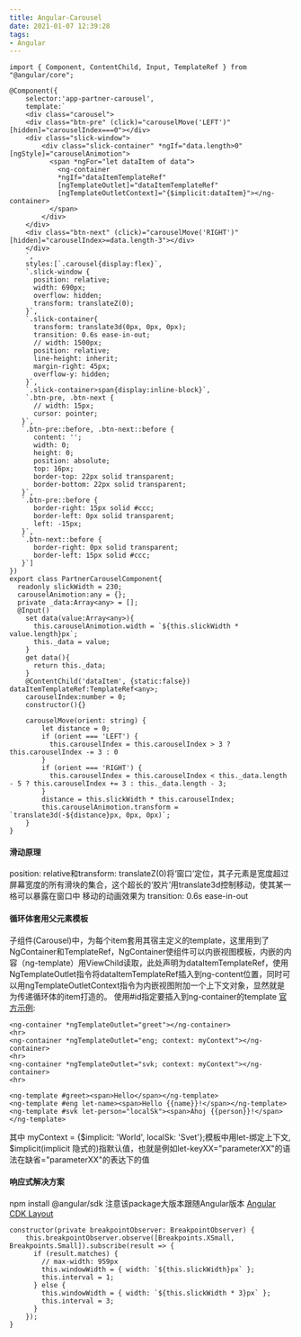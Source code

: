 ```yaml
---
title: Angular-Carousel
date: 2021-01-07 12:39:28
tags:
- Angular
---
```

```
import { Component, ContentChild, Input, TemplateRef } from "@angular/core";

@Component({
    selector:'app-partner-carousel',
    template:`
    <div class="carousel">
    <div class="btn-pre" (click)="carouselMove('LEFT')" [hidden]="carouselIndex===0"></div>
    <div class="slick-window">
        <div class="slick-container" *ngIf="data.length>0" [ngStyle]="carouselAnimotion">
          <span *ngFor="let dataItem of data">
            <ng-container
            *ngIf="dataItemTemplateRef"
            [ngTemplateOutlet]="dataItemTemplateRef"
            [ngTemplateOutletContext]="{$implicit:dataItem}"></ng-container>
          </span>
        </div>
    </div>
    <div class="btn-next" (click)="carouselMove('RIGHT')" [hidden]="carouselIndex>=data.length-3"></div>
    </div>
    `,
    styles:[`.carousel{display:flex}`,
    `.slick-window {
      position: relative;
      width: 690px;
      overflow: hidden;
      transform: translateZ(0);
    }`,
    `.slick-container{
      transform: translate3d(0px, 0px, 0px);
      transition: 0.6s ease-in-out;
      // width: 1500px;
      position: relative;
      line-height: inherit;
      margin-right: 45px;
      overflow-y: hidden;
    }`,
    `.slick-container>span{display:inline-block}`,
    `.btn-pre, .btn-next {
      // width: 15px;
      cursor: pointer;
   }`,
   `.btn-pre::before, .btn-next::before {
      content: '';
      width: 0;
      height: 0;
      position: absolute;
      top: 16px;
      border-top: 22px solid transparent;
      border-bottom: 22px solid transparent;
   }`,
   `.btn-pre::before {
      border-right: 15px solid #ccc;
      border-left: 0px solid transparent;
      left: -15px;
   }`,
   `.btn-next::before {
      border-right: 0px solid transparent;
      border-left: 15px solid #ccc;
   }`]
})
export class PartnerCarouselComponent{
  readonly slickWidth = 230;
  carouselAnimotion:any = {};
  private _data:Array<any> = [];
  @Input() 
    set data(value:Array<any>){
      this.carouselAnimotion.width = `${this.slickWidth * value.length}px`;
      this._data = value;
    }
    get data(){
      return this._data;
    }
    @ContentChild('dataItem', {static:false}) dataItemTemplateRef:TemplateRef<any>;
    carouselIndex:number = 0;
    constructor(){}

    carouselMove(orient: string) {
        let distance = 0;
        if (orient === 'LEFT') {
          this.carouselIndex = this.carouselIndex > 3 ? this.carouselIndex -= 3 : 0
        }
        if (orient === 'RIGHT') {
          this.carouselIndex = this.carouselIndex < this._data.length - 5 ? this.carouselIndex += 3 : this._data.length - 3;
        }
        distance = this.slickWidth * this.carouselIndex;
        this.carouselAnimotion.transform = `translate3d(-${distance}px, 0px, 0px)`;
    }
}
```
#### 滑动原理
position: relative和transform: translateZ(0)将‘窗口’定位，其子元素是宽度超过屏幕宽度的所有滑块的集合，这个超长的‘胶片’用translate3d控制移动，使其某一格可以暴露在窗口中
移动的动画效果为 transition: 0.6s ease-in-out
#### 循环体套用父元素模板
子组件(Carousel)中，为每个item套用其宿主定义的template，这里用到了NgContainer和TemplateRef，NgContainer使组件可以内嵌视图模板，内嵌的内容（ng-template）用ViewChild读取，此处声明为dataItemTemplateRef，使用NgTemplateOutlet指令将dataItemTemplateRef插入到ng-content位置，同时可以用ngTemplateOutletContext指令为内嵌视图附加一个上下文对象，显然就是为传递循环体的item打造的。
使用#id指定要插入到ng-container的template
[官方示例](https://angular.cn/api/common/NgTemplateOutlet#example):
```
<ng-container *ngTemplateOutlet="greet"></ng-container>
<hr>
<ng-container *ngTemplateOutlet="eng; context: myContext"></ng-container>
<hr>
<ng-container *ngTemplateOutlet="svk; context: myContext"></ng-container>
<hr>

<ng-template #greet><span>Hello</span></ng-template>
<ng-template #eng let-name><span>Hello {{name}}!</span></ng-template>
<ng-template #svk let-person="localSk"><span>Ahoj {{person}}!</span></ng-template>
```
其中 myContext = {$implicit: 'World', localSk: 'Svet'};模板中用let-绑定上下文, $implicit(implicit 隐式的)指默认值，也就是例如let-keyXX="parameterXX"的语法在缺省="parameterXX"的表达下的值
#### 响应式解决方案
npm install @angular/sdk
注意该package大版本跟随Angular版本
[Angular CDK Layout](https://material.angular.io/cdk/layout/overview)
```
constructor(private breakpointObserver: BreakpointObserver) {
    this.breakpointObserver.observe([Breakpoints.XSmall, Breakpoints.Small]).subscribe(result => {
      if (result.matches) {
        // max-width: 959px
        this.windowWidth = { width: `${this.slickWidth}px` };
        this.interval = 1;
      } else {
        this.windowWidth = { width: `${this.slickWidth * 3}px` };
        this.interval = 3;
      }
    });
}
```
